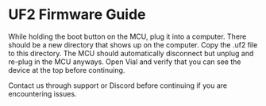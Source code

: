 # UF2 Firmware Guide

While holding the boot button on the MCU, plug it into a computer. There should be a new directory that shows up on the computer. Copy the .uf2 file to this directory. The MCU should automatically disconnect but unplug and re-plug in the MCU anyways. Open Vial and verify that you can see the device at the top before continuing. 

Contact us through support or Discord before continuing if you are encountering issues.